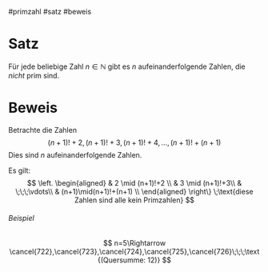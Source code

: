 #primzahl #satz #beweis 

# Satz
Für jede beliebige Zahl $n \in \mathbb{N}$ gibt es $n$ aufeinanderfolgende Zahlen, die *nicht* prim sind.

# Beweis
Betrachte die Zahlen $$
(n+1)!+2,(n+1)!+3,(n+1)!+4,\dots,(n+1)!+(n+1)
$$
Dies sind $n$ aufeinanderfolgende Zahlen.

Es gilt:
$$
\left.
    \begin{aligned}
         & 2 \mid (n+1)!+2 \\
         & 3 \mid (n+1)!+3\\
         & \;\;\;\vdots\\
         & (n+1)\mid(n+1)!+(n+1) \\
    \end{aligned}
\right\} \;\text{diese Zahlen sind alle kein Primzahlen}
$$
###### Beispiel
$$
n=5\Rightarrow \cancel{722},\cancel{723},\cancel{724},\cancel{725},\cancel{726}\;\;\;\text{(Quersumme: 12)}
$$
